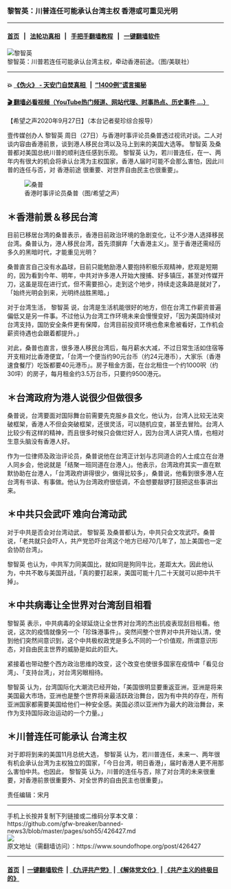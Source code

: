### 黎智英：川普连任可能承认台湾主权 香港或可重见光明
------------------------

#### [首页](https://github.com/gfw-breaker/banned-news3/blob/master/README.md) &nbsp;&nbsp;|&nbsp;&nbsp; [法轮功真相](https://github.com/begood0513/basic/blob/master/README.md)  &nbsp;&nbsp;|&nbsp;&nbsp; [手把手翻墙教程](https://github.com/gfw-breaker/guides/wiki)  &nbsp;&nbsp;|&nbsp;&nbsp; [一键翻墙软件](https://github.com/gfw-breaker/nogfw/blob/master/README.md)  



<div><img alt="黎智英" src="https://img.soundofhope.org/2020-09/1601252108727.png"/>
<br/><figcaption class="caption">
 黎智英：川普若连任可能承认台湾主权，牵动香港前途。（图/美联社）
</figcaption></div><hr/>

#### 💥 [《伪火》 - 天安门自焚真相 ](http://158.247.195.190:10000/videos/blog/weihuo.html)&nbsp; |&nbsp; [“1400例”谎言揭秘  ](http://158.247.195.190:10000/videos/blog/jiexi1400.html)

#### [ 🎬  翻墙必看视频（YouTube热门频道、网站代理、时事热点、历史事件 ...）](https://github.com/gfw-breaker/links/blob/master/banned.md)

<div><div class="Content__Wrapper sc-1bvya0-0 grZQxZ">
 <p class="meta-top">
  <span class="meta">
   【希望之声2020年9月27日】（本台记者斐珍综合报导）
  </span>
 </p>
 <p style="text-align:start">
  壹传媒创办人
  <ok href="/term/144108">
   黎智英
  </ok>
  周日（27日）与香港时事评论员桑普透过视讯对谈。二人对谈内容由香港前景，谈到港人移民台湾以及马上到来的美国大选等。
  <ok href="/term/144108">
   黎智英
  </ok>
  及桑普都对美国总统川普的顺利连任感到乐观。
  <ok href="/term/144108">
   黎智英
  </ok>
  认为，若川普连任，在一、两年内有很大的机会将承认台湾为主权国家，香港人届时可能不会那么害怕，因此川普的连任与否，对
  <ok href="/term/385549">
   香港前途
  </ok>
  很重要、对世界自由民主也很重要」。
 </p>
 <figure class="OImage__StyledFigure-sc-1lfley0-0 hHSfVg">
  <img alt="桑普" src="https://img.soundofhope.org/2020-09/1601252860657.png"/>
  <br/><figcaption>
   香港时事评论员桑普（图/希望之声）
  </figcaption>
 </figure>
 <h2>
  ＊香港前景＆移民台湾
 </h2>
 <p>
  目前已移居台湾的桑普表示，香港目前政治环境的急剧变化，让不少港人选择移民台湾。桑普认为，港人移民台湾，首先须摒弃「大香港主义」。至于香港还需经历多久的黑暗时代，才能重见光明？
 </p>
 <div class="AD_Embed__Wrap-sc-1xslmin-0 igMuqX module desktop">
  <div>
  </div>
 </div>
 <p>
  桑普直言自己没有水晶球，目前只能勉励港人要抱持积极乐观精神，悲观是短期的，因为看到今年、明年，中共对许多港人开始大搜捕、好多镇压，甚至对传媒开刀，这虽是现在进行式，但不需要担心，走到这个地步，持续走这条路是就对了，「始终光明会到来，光明终战胜黑暗。」
 </p>
 <p>
  对于台湾生活，
  <ok href="/term/144108">
   黎智英
  </ok>
  说，台湾是生活机能很好的地方，但在台湾工作薪资普遍偏低又是另一件事。不过他认为台湾工作环境未来会慢慢变好，「因为美国持续对台湾支持，国防安全条件更有保障，台湾目前投资环境也愈来愈被看好，工作机会薪资待遇也会跟着都提升。」
 </p>
 <p>
  对此，桑普也直言，很多港人移民台湾后，每月薪水大减，不过日常生活如住宿等开支相对比香港便宜，「台湾一个便当约90元台币（约24元港币），大家乐（香港速食餐厅）吃饭都要40元港币」。房子租金方面，在台北租住一个约1000呎（约30坪）的房子，每月租金约3.5万台币，只要约9500港元。
 </p>
 <h2>
  ＊台湾政府为港人说很少但做很多
 </h2>
 <p>
  桑普说，台湾要面对国际舞台前需要先克服乡县文化，他认为，台湾人比较无法突破框架，香港人不但会突破框架，还很灵活，可以随机应变，甚至去冒险。台湾人比较少有这样的精神，而且很多时候只会做烂好人，因为台湾人讲究人情，也相对生意头脑没有香港人好。
 </p>
 <p>
  作为一位律师及政治评论员，桑普说他在台湾正计划与志同道合的人士成立在台港人同乡会，他说就是「结聚一班同道在台港人」。他表示，台湾政府其实一直在默默协助在台港人，「台湾政府讲得很少，做得比较多」，桑普说，他看到很多港人在台湾有书读、有事做。他认为台湾政府很低调，不会想要敲锣打鼓把这些事讲出来。
 </p>
 <h2>
  ＊中共只会武吓 难向台湾动武
 </h2>
 <p>
  对于中共是否会对台湾动武，
  <ok href="/term/144108">
   黎智英
  </ok>
  及桑普都认为，中共只会文攻武吓。桑普说，「老共就只会吓人，共产党恐吓台湾这个地方已经70几年了，加上美国也一定会协防台湾」。
 </p>
 <p>
  <ok href="/term/144108">
   黎智英
  </ok>
  也认为，中共军力同美国比，就如同是狗同牛比，差距太大。因此他认为，中共不敢与美国开战，「真的要打起来，美国可能十几二十天就可以把中共干掉」。
 </p>
 <h2>
  ＊中共病毒让全世界对台湾刮目相看
 </h2>
 <p style="text-align:start">
  <ok href="/term/144108">
   黎智英
  </ok>
  表示，中共病毒的全球延烧让全世界对台湾的杰出抗疫表现刮目相看。他说，这次的疫情就像另一个「珍珠港事件」。突然间整个世界对中共开始认清，使到他们突然间意识到，这个中共极权政党是多么不同的一个价值观，所谓意识形态，对自由民主世界的威胁是如此的巨大。
 </p>
 <p>
  紧接着也带动整个西方政治思维的改变，这个改变也使很多国家在疫情中「看见台湾」、「支持台湾」，对台湾另眼相待。
 </p>
 <p>
  <ok href="/term/144108">
   黎智英
  </ok>
  认为，台湾国际化大潮流已经开始，「美国很明显要重返亚洲，亚洲是将来美国最大市场，亚洲也是整个世界将来最活跃政治舞台，因为有中共的存在，所有亚洲国家都需要美国给他们一种安全感。美国必须以亚洲作为最大的政治舞台，来作为支持国际政治运动的一个力量。」
 </p>
 <h2>
  ＊川普连任可能承认
  <ok href="/term/364867">
   台湾主权
  </ok>
 </h2>
 <p>
  对于即将到来的美国11月总统大选，
  <ok href="/term/144108">
   黎智英
  </ok>
  认为，若川普连任，未来一、两年很有机会承认台湾为主权独立的国家，「今日台湾，明日香港」，届时香港人更不用那么害怕中共。也因此，
  <ok href="/term/144108">
   黎智英
  </ok>
  认为，川普的连任与否，除了对台湾的未来很重要，对香港前景很重要外、对全世界的自由民主也很重要」。
 </p>
 <p class="meta-btm">
  责任编辑：宋月
 </p>
</div>
</div>
<hr/>
手机上长按并复制下列链接或二维码分享本文章：<br/>
https://github.com/gfw-breaker/banned-news3/blob/master/pages/soh55/426427.md <br/>
<a href='https://github.com/gfw-breaker/banned-news3/blob/master/pages/soh55/426427.md'><img src='https://github.com/gfw-breaker/banned-news3/blob/master/pages/soh55/426427.md.png'/></a> <br/>
原文地址（需翻墙访问）：https://www.soundofhope.org/post/426427


------------------------
#### [首页](https://github.com/gfw-breaker/banned-news3/blob/master/README.md) &nbsp;|&nbsp; [一键翻墙软件](https://github.com/gfw-breaker/nogfw/blob/master/README.md) &nbsp;| [《九评共产党》](https://github.com/gfw-breaker/9ping.md/blob/master/README.md#九评之一评共产党是什么) | [《解体党文化》](https://github.com/gfw-breaker/jtdwh.md/blob/master/README.md) | [《共产主义的终极目的》](https://github.com/gfw-breaker/gczydzjmd.md/blob/master/README.md)


<img src='http://gfw-breaker.win/banned-news3/pages/soh55/426427.md' width='0px' height='0px'/>